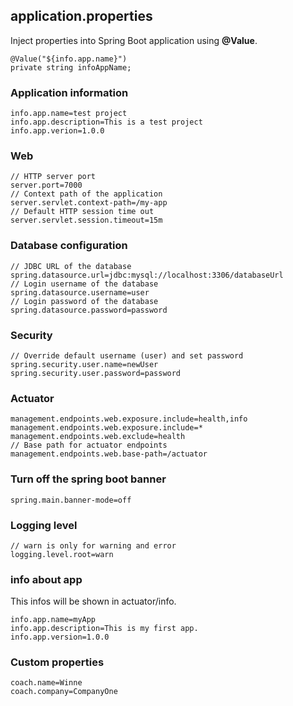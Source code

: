 ## application.properties
Inject properties into Spring Boot application using **@Value**.
```
@Value("${info.app.name}")
private string infoAppName;
```

### Application information
```
info.app.name=test project
info.app.description=This is a test project
info.app.verion=1.0.0
```

### Web
```
// HTTP server port
server.port=7000
// Context path of the application
server.servlet.context-path=/my-app
// Default HTTP session time out
server.servlet.session.timeout=15m
```

### Database configuration
```
// JDBC URL of the database
spring.datasource.url=jdbc:mysql://localhost:3306/databaseUrl
// Login username of the database
spring.datasource.username=user
// Login password of the database
spring.datasource.password=password
```

### Security
```
// Override default username (user) and set password
spring.security.user.name=newUser
spring.security.user.password=password
```

### Actuator
```
management.endpoints.web.exposure.include=health,info
management.endpoints.web.exposure.include=*
management.endpoints.web.exclude=health
// Base path for actuator endpoints
management.endpoints.web.base-path=/actuator
```

### Turn off the spring boot banner
```
spring.main.banner-mode=off
```

### Logging level
```
// warn is only for warning and error
logging.level.root=warn
```

### info about app
This infos will be shown in actuator/info.
```
info.app.name=myApp
info.app.description=This is my first app.
info.app.version=1.0.0
```

### Custom properties
```
coach.name=Winne
coach.company=CompanyOne
```
